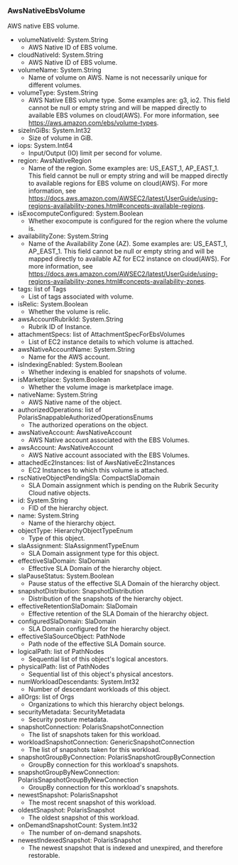 ### AwsNativeEbsVolume
AWS native EBS volume.

- volumeNativeId: System.String
  - AWS Native ID of EBS volume.
- cloudNativeId: System.String
  - AWS Native ID of EBS volume.
- volumeName: System.String
  - Name of volume on AWS. Name is not necessarily unique for different volumes.
- volumeType: System.String
  - AWS Native EBS volume type. Some examples are: g3, io2. This field cannot be null or empty string and will be mapped directly to available EBS volumes on cloud(AWS). For more information, see https://aws.amazon.com/ebs/volume-types.
- sizeInGiBs: System.Int32
  - Size of volume in GiB.
- iops: System.Int64
  - Input/Output (IO) limit per second for volume.
- region: AwsNativeRegion
  - Name of the region. Some examples are: US_EAST_1, AP_EAST_1. This field cannot be null or empty string and will be mapped directly to available regions for EBS volume on cloud(AWS). For more information, see https://docs.aws.amazon.com/AWSEC2/latest/UserGuide/using-regions-availability-zones.html#concepts-available-regions.
- isExocomputeConfigured: System.Boolean
  - Whether exocompute is configured for the region where the volume is.
- availabilityZone: System.String
  - Name of the Availability Zone (AZ). Some examples are: US_EAST_1, AP_EAST_1. This field cannot be null or empty string and will be mapped directly to available AZ for EC2 instance on cloud(AWS). For more information, see https://docs.aws.amazon.com/AWSEC2/latest/UserGuide/using-regions-availability-zones.html#concepts-availability-zones.
- tags: list of Tags
  - List of tags associated with volume.
- isRelic: System.Boolean
  - Whether the volume is relic.
- awsAccountRubrikId: System.String
  - Rubrik ID of Instance.
- attachmentSpecs: list of AttachmentSpecForEbsVolumes
  - List of EC2 instance details to which volume is attached.
- awsNativeAccountName: System.String
  - Name for the AWS account.
- isIndexingEnabled: System.Boolean
  - Whether indexing is enabled for snapshots of volume.
- isMarketplace: System.Boolean
  - Whether the volume image is marketplace image.
- nativeName: System.String
  - AWS Native name of the object.
- authorizedOperations: list of PolarisSnappableAuthorizedOperationsEnums
  - The authorized operations on the object.
- awsNativeAccount: AwsNativeAccount
  - AWS Native account associated with the EBS Volumes.
- awsAccount: AwsNativeAccount
  - AWS Native account associated with the EBS Volumes.
- attachedEc2Instances: list of AwsNativeEc2Instances
  - EC2 Instances to which this volume is attached.
- rscNativeObjectPendingSla: CompactSlaDomain
  - SLA Domain assignment which is pending on the Rubrik Security Cloud native objects.
- id: System.String
  - FID of the hierarchy object.
- name: System.String
  - Name of the hierarchy object.
- objectType: HierarchyObjectTypeEnum
  - Type of this object.
- slaAssignment: SlaAssignmentTypeEnum
  - SLA Domain assignment type for this object.
- effectiveSlaDomain: SlaDomain
  - Effective SLA Domain of the hierarchy object.
- slaPauseStatus: System.Boolean
  - Pause status of the effective SLA Domain of the hierarchy object.
- snapshotDistribution: SnapshotDistribution
  - Distribution of the snapshots of the hierarchy object.
- effectiveRetentionSlaDomain: SlaDomain
  - Effective retention of the SLA Domain of the hierarchy object.
- configuredSlaDomain: SlaDomain
  - SLA Domain configured for the hierarchy object.
- effectiveSlaSourceObject: PathNode
  - Path node of the effective SLA Domain source.
- logicalPath: list of PathNodes
  - Sequential list of this object's logical ancestors.
- physicalPath: list of PathNodes
  - Sequential list of this object's physical ancestors.
- numWorkloadDescendants: System.Int32
  - Number of descendant workloads of this object.
- allOrgs: list of Orgs
  - Organizations to which this hierarchy object belongs.
- securityMetadata: SecurityMetadata
  - Security posture metadata.
- snapshotConnection: PolarisSnapshotConnection
  - The list of snapshots taken for this workload.
- workloadSnapshotConnection: GenericSnapshotConnection
  - The list of snapshots taken for this workload.
- snapshotGroupByConnection: PolarisSnapshotGroupByConnection
  - GroupBy connection for this workload's snapshots.
- snapshotGroupByNewConnection: PolarisSnapshotGroupByNewConnection
  - GroupBy connection for this workload's snapshots.
- newestSnapshot: PolarisSnapshot
  - The most recent snapshot of this workload.
- oldestSnapshot: PolarisSnapshot
  - The oldest snapshot of this workload.
- onDemandSnapshotCount: System.Int32
  - The number of on-demand snapshots.
- newestIndexedSnapshot: PolarisSnapshot
  - The newest snapshot that is indexed and unexpired, and therefore restorable.
